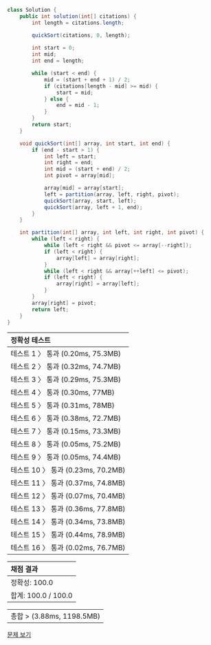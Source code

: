 ```java
class Solution {
    public int solution(int[] citations) {
        int length = citations.length;

        quickSort(citations, 0, length);
        
        int start = 0;
        int mid;
        int end = length;

        while (start < end) {
            mid = (start + end + 1) / 2;
            if (citations[length - mid] >= mid) {
                start = mid;
            } else {
                end = mid - 1;
            }
        }
        return start;
    }

    void quickSort(int[] array, int start, int end) {
        if (end - start > 1) {
            int left = start;
            int right = end;
            int mid = (start + end) / 2;
            int pivot = array[mid];

            array[mid] = array[start];
            left = partition(array, left, right, pivot);
            quickSort(array, start, left);
            quickSort(array, left + 1, end);
        }
    }

    int partition(int[] array, int left, int right, int pivot) {
        while (left < right) {
            while (left < right && pivot <= array[--right]);
            if (left < right) {
                array[left] = array[right];
            }
            while (left < right && array[++left] <= pivot);
            if (left < right) {
                array[right] = array[left];
            }
        }
        array[right] = pivot;
        return left;
    }
}
```
 | 정확성 테스트 |
 |  :-  |
 | 테스트 1 〉 통과 (0.20ms, 75.3MB) |
 | 테스트 2 〉 통과 (0.32ms, 74.7MB) |
 | 테스트 3 〉 통과 (0.29ms, 75.3MB) |
 | 테스트 4 〉 통과 (0.30ms, 77MB) |
 | 테스트 5 〉 통과 (0.31ms, 78MB) |
 | 테스트 6 〉 통과 (0.38ms, 72.7MB) |
 | 테스트 7 〉 통과 (0.15ms, 73.3MB) |
 | 테스트 8 〉 통과 (0.05ms, 75.2MB) |
 | 테스트 9 〉 통과 (0.05ms, 74.4MB) |
 | 테스트 10 〉 통과 (0.23ms, 70.2MB) |
 | 테스트 11 〉 통과 (0.37ms, 74.8MB) |
 | 테스트 12 〉 통과 (0.07ms, 70.4MB) |
 | 테스트 13 〉 통과 (0.36ms, 77.8MB) |
 | 테스트 14 〉 통과 (0.34ms, 73.8MB) |
 | 테스트 15 〉 통과 (0.44ms, 78.9MB) |
 | 테스트 16 〉 통과 (0.02ms, 76.7MB) |

 | 채점 결과 |
 | :- |
 | 정확성: 100.0 |
 | 합계: 100.0 / 100.0 |

 ||
 | :- |
 | 총합 > (3.88ms, 1198.5MB) |

[문제 보기](https://programmers.co.kr/learn/courses/30/lessons/42747?language=java)